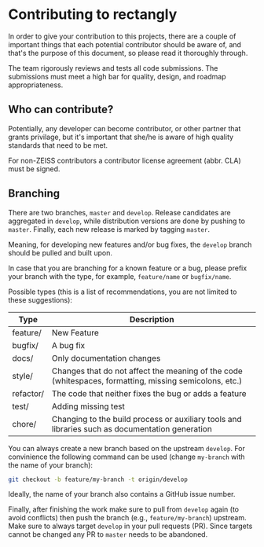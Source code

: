 # Contributing to rectangly

In order to give your contribution to this projects, there are a couple of important things that each potential contributor should be aware of, and that's the purpose of this document, so please read it thoroughly through.

The team rigorously reviews and tests all code submissions. The submissions must meet a high bar for quality, design, and roadmap appropriateness.

## Who can contribute?

Potentially, any developer can become contributor, or other partner that grants privilage, but it's important that she/he is aware of high quality standards that need to be met.

For non-ZEISS contributors a contributor license agreement (abbr. CLA) must be signed.

## Branching

There are two branches, `master` and `develop`. Release candidates are aggregated in `develop`, while distribution versions are done by pushing to `master`. Finally, each new release is marked by tagging `master`.

Meaning, for developing new features and/or bug fixes, the `develop` branch should be pulled and built upon.

In case that you are branching for a known feature or a bug, please prefix your branch with the type, for example, `feature/name` or `bugfix/name`.

Possible types (this is a list of recommendations, you are not limited to these suggestions):

| Type      | Description                                                                                            |
| --------- | ------------------------------------------------------------------------------------------------------ |
| feature/  | New Feature                                                                                            |
| bugfix/   | A bug fix                                                                                              |
| docs/     | Only documentation changes                                                                             |
| style/    | Changes that do not affect the meaning of the code (whitespaces, formatting, missing semicolons, etc.) |
| refactor/ | The code that neither fixes the bug or adds a feature                                                  |
| test/     | Adding missing test                                                                                    |
| chore/    | Changing to the build process or auxiliary tools and libraries such as documentation generation        |

You can always create a new branch based on the upstream `develop`. For convinience the following command can be used (change `my-branch` with the name of your branch):

```sh
git checkout -b feature/my-branch -t origin/develop
```

Ideally, the name of your branch also contains a GitHub issue number.

Finally, after finishing the work make sure to pull from `develop` again (to avoid conflicts) then push the branch (e.g., `feature/my-branch`) upstream. Make sure to always target `develop` in your pull requests (PR). Since targets cannot be changed any PR to `master` needs to be abandoned.
